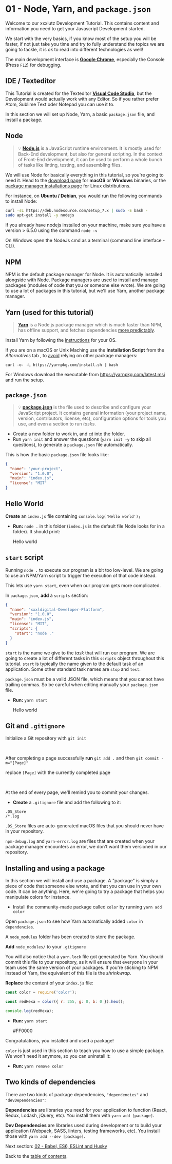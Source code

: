 # 01 - Node, Yarn, and `package.json`

Welcome to our xxxlutz Development Tutorial. This contains content and information you need to get your Javascript Development started.

We start with the very basics, if you know most of the setup you will be faster, if not just take you time and try to fully understand the topics we are going to tackle, it is ok to read into different technologies as well!

The main development interface is **[Google Chrome](https://www.google.de/chrome/browser/desktop/index.html)**, especially the Console (Press `F12`) for debugging.

## IDE / Texteditor

This Tutorial is created for the Texteditor **[Visual Code Studio](https://code.visualstudio.com/)**, but the Development would actually work with any Editor. So if you rather prefer Atom, Sublime Text oder Notepad you can use it to.

In this section we will set up Node, Yarn, a basic `package.json` file, and install a package.

## Node

> 💡 **[Node.js](https://nodejs.org/)** is a JavaScript runtime environment. It is mostly used for Back-End development, but also for general scripting. In the context of Front-End development, it can be used to perform a whole bunch of tasks like linting, testing, and assembling files.

We will use Node for basically everything in this tutorial, so you're going to need it. Head to the [download page](https://nodejs.org/en/download/current/) for **macOS** or **Windows** binaries, or the [package manager installations page](https://nodejs.org/en/download/package-manager/) for Linux distributions.

For instance, on **Ubuntu / Debian**, you would run the following commands to install Node:

```sh
curl -sL https://deb.nodesource.com/setup_7.x | sudo -E bash -
sudo apt-get install -y nodejs
```

If you already have nodejs installed on your machine, make sure you have a version > 6.5.0 using the command `node -v`

On Windows open the NodeJs cmd as a terminal (command line interface - CLI).

## NPM

NPM is the default package manager for Node. It is automatically installed alongside with Node. Package managers are used to install and manage packages (modules of code that you or someone else wrote). We are going to use a lot of packages in this tutorial, but we'll use Yarn, another package manager.

## Yarn (used for this tutorial)

> **[Yarn](https://yarnpkg.com/)** is a Node.js package manager which is much faster than NPM, has offline support, and fetches dependencies [more predictably](https://yarnpkg.com/en/docs/yarn-lock).

Install Yarn by following the [instructions](https://yarnpkg.com/en/docs/install) for your OS.

If you are on a macOS or Unix Maching use the **Installation Script** from the *Alternatives* tab , to [avoid](https://github.com/yarnpkg/yarn/issues/1505) relying on other package managers:

`curl -o- -L https://yarnpkg.com/install.sh | bash`

For Windows download the executable from https://yarnpkg.com/latest.msi and run the setup.

## `package.json`

> 💡 **[package.json](https://yarnpkg.com/en/docs/package-json)** is the file used to describe and configure your JavaScript project. It contains general information (your project name, version, contributors, license, etc), configuration options for tools you use, and even a section to run *tasks*.


- Create a new folder to work in, and `cd` into the folder.
- Run `yarn init` and answer the questions (`yarn init -y` to skip all questions), to generate a `package.json` file automatically.

This is how the basic `package.json` file looks like:

```json
{
  "name": "your-project",
  "version": "1.0.0",
  "main": "index.js",
  "license": "MIT"
}
```

## Hello World

**Create** an `index.js` file containing `console.log('Hello world');`

* **Run:** `node .` in this folder (`index.js` is the default file Node looks for in a folder). It should print:

    Hello world


## `start` script

Running `node .` to execute our program is a bit too low-level. We are going to use an NPM/Yarn script to trigger the execution of that code instead.

This lets use  `yarn start`, even when our program gets more complicated.

In `package.json`, **add** a `scripts` section:

```json
{
  "name": "xxxldigital-Developer-Platform",
  "version": "1.0.0",
  "main": "index.js",
  "license": "MIT",
  "scripts": {
    "start": "node ."
  }
}
```

`start` is the name we give to the *task* that will run our program. We are going to create a lot of different tasks in this `scripts` object throughout this tutorial. `start` is typically the name given to the default task of an application. Some other standard task names are `stop` and `test`.

`package.json` must be a valid JSON file, which means that you cannot have trailing commas. So be careful when editing manually your `package.json` file.

* **Run:** `yarn start`

    Hello world

## Git and `.gitignore`

Initialize a Git repository with `git init`

<br>

After completing a page successfully
**run** `git add .`
and then
`git commit -m="[Page]"`

replace `[Page]` with the currently completed page

<br>

At the end of every page, we'll remind you to commit your changes.

- **Create** a `.gitignore` file and add the following to it:

```gitignore
.DS_Store
/*.log
```

`.DS_Store` files are auto-generated macOS files that you should never have in your repository.

`npm-debug.log` and `yarn-error.log` are files that are created when your package manager encounters an error, we don't want them versioned in our repository.

## Installing and using a package

In this section we will install and use a package. A "package" is simply a piece of code that someone else wrote, and that you can use in your own code. It can be anything. Here, we're going to try a package that helps you manipulate colors for instance.

- Install the community-made package called `color` by running `yarn add color`

Open `package.json` to see how Yarn automatically added `color` in  `dependencies`.

A `node_modules` folder has been created to store the package.

**Add** `node_modules/` to your `.gitignore`

You will also notice that a `yarn.lock` file got generated by Yarn. You should commit this file to your repository, as it will ensure that everyone in your team uses the same version of your packages. If you're sticking to NPM instead of Yarn, the equivalent of this file is the *shrinkwrap*.

**Replace** the content of your `index.js` file:

```js
const color = require('color');

const redHexa = color({ r: 255, g: 0, b: 0 }).hex();

console.log(redHexa);
```

* **Run:** `yarn start`

    #FF0000

Congratulations, you installed and used a package!

`color` is just used in this section to teach you how to use a simple package. We won't need it anymore, so you can uninstall it:

* **Run:** `yarn remove color`

## Two kinds of dependencies

There are two kinds of package dependencies, `"dependencies"` and `"devDependencies"`:

**Dependencies** are libraries you need for your application to function (React, Redux, Lodash, jQuery, etc). You install them with `yarn add [package]`.

**Dev Dependencies** are libraries used during development or to build your application (Webpack, SASS, linters, testing frameworks, etc). You install those with `yarn add --dev [package]`.

Next section: [02 - Babel, ES6, ESLint and Husky](https://github.com/XXXLutz/techstack-tutorial/blob/master/02-babel-es6-eslint-husky/Readme.md)

Back to the [table of contents](https://github.com/XXXLutz/techstack-tutorial/blob/master/Readme.md).
